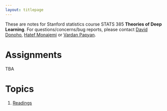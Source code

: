 ```yaml
---
layout: titlepage
---
```


These are notes for Stanford statistics course STATS 385 **Theories of Deep Learning**. For questions/concerns/bug reports, please contact [David Donoho](https://profiles.stanford.edu/david-donoho), [Hatef Monajemi](http://web.stanford.edu/~monajemi/) or [Vardan Papyan](http://vardanp.cswp.cs.technion.ac.il/).

# [](#hw)Assignments
TBA

# [](#topics)Topics

1.  [Readings](readings)

